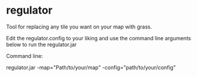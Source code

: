 # regulator
Tool for replacing any tile you want on your map with grass.

Edit the regulator.config to your liking and use the command line arguments below to run the regulator.jar

Command line:

regulator.jar -map="Path/to/your/map" -config="path/to/your/config"
